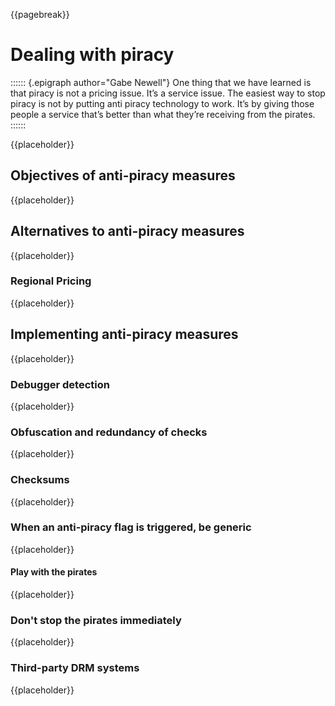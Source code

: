 {{pagebreak}}

Dealing with piracy
===================

:::::: {.epigraph author="Gabe Newell"}
One thing that we have learned is that piracy is not a pricing issue. It’s a service issue. The easiest way to stop piracy is not by putting anti piracy technology to work. It’s by giving those people a service that’s better than what they’re receiving from the pirates.
::::::

{{placeholder}}

<!-- TODO: Gentle introduction on what piracy is -->

Objectives of anti-piracy measures
----------------------------------

{{placeholder}}

<!-- TODO: How anti-piracy measures are not as much about stopping people from getting the game for free, but to stop them for enough time you get the majority of profits from sales. -->

Alternatives to anti-piracy measures
------------------------------------

{{placeholder}}

<!-- TODO: Discuss how anti-piracy is not the best solution, as it usually hides other issues that can be solved without an anti-piracy system -->

### Regional Pricing

{{placeholder}}

<!-- TODO: Not all regions have the same per-capita income, so a straight currency conversion may mean that a game is essentially inaccessible to some regions due to the price being too high -->

Implementing anti-piracy measures
---------------------------------

{{placeholder}}

<!-- TODO: If push comes to shove, describe some methods to slow down pirates -->

### Debugger detection

{{placeholder}}

<!-- TODO: Windows has some APIs that allow for detecting if a debugger is attached, for instance -->

### Obfuscation and redundancy of checks

{{placeholder}}

<!-- TODO: Obfuscating strings and making multiple copies of the anti-piracy checks is a good way to slow down the cracking process -->

### Checksums

{{placeholder}}

<!-- TODO: Talk about checksums as a way to detect executable tampering -->

### When an anti-piracy flag is triggered, be generic

{{placeholder}}

<!-- TODO: Showing a warning that you know the game is pirated will just make it easier to detect where the anti-piracy check is. It's better to just crash the program or raise a generic error that already exists in plentiful quantities throughout the code base. -->

#### Play with the pirates

{{placeholder}}

<!-- TODO: Sometimes a good way to make life difficult for the pirates is playing with them. For example Serious Sam 3 Invincible Arachnid. -->

### Don't stop the pirates immediately

{{placeholder}}

<!-- TODO: When a piracy check flag is triggered, the game shouldn't stop immediately at boot: that will make it easier to detect where the  check is and tighten the feedback loop. It's better to let the people play a chunk of the game, slowing down the testing phase or even making them throw out a bad pirated copy. -->

### Third-party DRM systems

{{placeholder}}

<!-- TODO: Talk about some third-party DRM systems, like Steam's -->

